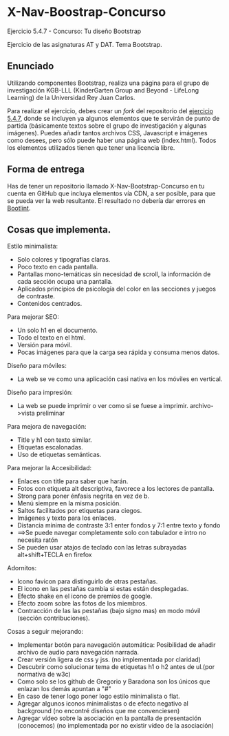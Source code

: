 ﻿# X-Nav-Boostrap-Concurso
Ejercicio 5.4.7 - Concurso: Tu diseño Bootstrap

Ejercicio de las asignaturas AT y DAT. Tema Bootstrap.

## Enunciado 

Utilizando componentes Bootstrap, realiza una página para el grupo de investigación KGB-LLL (KinderGarten Group and Beyond - LifeLong Learning) de la Universidad Rey Juan Carlos.

Para realizar el ejercicio, debes crear un <i>fork</i> del repositorio del <a href="https://github.com/CursosWeb/X-NAV-Bootstrap-Concurso">ejercicio 5.4.7</a>, donde se incluyen ya algunos elementos que te servirán de punto de partida (básicamente textos sobre el grupo de investigación y algunas imágenes). Puedes añadir tantos archivos CSS, Javascript e imágenes como desees, pero sólo puede haber una página web (index.html). Todos los elementos utilizados tienen que tener una licencia libre.

## Forma de entrega

Has de tener un repositorio llamado X-Nav-Bootstrap-Concurso en tu cuenta en GitHub
que incluya elementos vía CDN, a ser posible, para que se pueda ver la 
web resultante. El resultado no debería dar errores en <a href="http://blog.getbootstrap.com/2014/09/23/bootlint/">Bootlint</a>.

## Cosas que implementa.
Estilo minimalista:
* Solo colores y tipografías claras.
* Poco texto en cada pantalla.
* Pantallas mono-temáticas sin necesidad de scroll, la información de cada sección  ocupa una pantalla. 
* Aplicados principios de  psicología del color en las secciones y juegos de contraste.
* Contenidos centrados.

Para mejorar SEO:
* Un solo h1 en el documento.
* Todo el texto en el html.
* Versión  para móvil.
* Pocas imágenes para que la carga sea rápida y consuma menos datos.

Diseño para móviles:
* La web se ve como una aplicación casi nativa en los móviles en vertical.

Diseño para impresión:
* La web se puede imprimir o ver como si se fuese a imprimir.   archivo->vista preliminar

Para mejora de navegación:
* Title y h1 con texto similar.
* Etiquetas escalonadas.
* Uso de etiquetas semánticas.


Para mejorar la Accesibilidad:
* Enlaces con title  para saber que  harán.
* Fotos con etiqueta alt descriptiva, favorece a los lectores de pantalla.
* Strong para poner énfasis negrita en vez de b.
* Menú siempre en la misma posición.
* Saltos facilitados por etiquetas para ciegos.
* Imágenes y texto para los enlaces.
* Distancia mínima de contraste 3:1 enter fondos y 7:1 entre texto y fondo
* ==>Se puede navegar completamente solo con tabulador e intro no necesita ratón
* Se pueden usar atajos de teclado con las letras subrayadas alt+shift+TECLA en firefox

Adornitos:
* Icono favicon  para distinguirlo de otras pestañas.
* El icono en las pestañas cambia si estas están desplegadas.
* Efecto shake  en el icono de premios de google.
* Efecto zoom  sobre las fotos de los miembros.
* Contracción de las las pestañas (bajo signo mas) en modo móvil (sección contribuciones).

Cosas a seguir mejorando:
* Implementar botón para navegación automática: Posibilidad de añadir archivo de audio para navegación narrada. 
* Crear versión ligera de css y jss. (no implementada por claridad)
* Descubrir como solucionar tema de etiquetas h1 o h2 antes de ul.(por normativa de w3c)
* Como solo se los github de Gregorio y Baradona son los únicos que enlazan los demás apuntan a "#"
* En caso de tener logo poner logo estilo minimalista o flat.
* Agregar algunos iconos minimalistas o de efecto negativo al background (no encontré diseños que me convenciesen)
* Agregar vídeo sobre la asociación en la pantalla de presentación (conocemos) (no implementada por no existir vídeo de la asociación)

